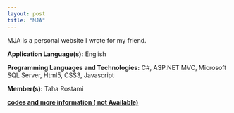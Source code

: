 ```yaml
---
layout: post
title: "MJA"
---
```


MJA is a personal website I wrote for my friend.

**Application Language(s):** English

**Programming Languages and Technologies:** C#, ASP.NET MVC, Microsoft SQL Server, Html5, CSS3, Javascript

**Member(s):** Taha Rostami

**[codes and more information ( not Available)](#)**